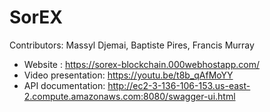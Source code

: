 # SorEX
Contributors: Massyl Djemai, Baptiste Pires, Francis Murray

* Website : https://sorex-blockchain.000webhostapp.com/
* Video presentation: https://youtu.be/t8b_qAfMoYY
* API documentation: http://ec2-3-136-106-153.us-east-2.compute.amazonaws.com:8080/swagger-ui.html
